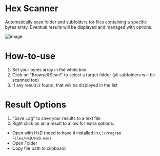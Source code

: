 # Hex Scanner
Automatically scan folder and subfolders for files containing a specific bytes array.
Eventual results will be displayed and managed with options.

![image](https://github.com/VincentNLOBJ/HexScanner/assets/71412899/f90abc1f-14a0-43b7-b485-e54686b26dc8)

# How-to-use 

1) Set your bytes array in the white box
2) Click on "Browse&Scan!" to select a target folder (all subfolders will be scanned too)
3) If any result is found, that will be displayed in the list


# Result Options

1) "Save Log" to save your results to a text file
2) Right click on an a result to allow for extra options:

- Open with HxD (need to have it installed in `C:/Program Files/HxD/HxD.exe`)
- Open Folder
- Copy file path to clipboard
